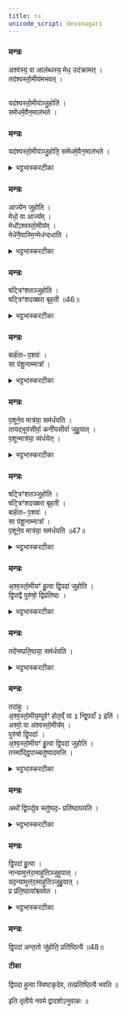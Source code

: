 ```yaml
---
title: १२
unicode_script: devanagari
---
```


### मन्त्रः
अश्व॑स्य॒ वा आल॑ब्धस्य॒ मेध॒ उद॑क्रामत् ।  
तद॑श्वस्तो॒मीय॑मभवत् ।  
##
यद॑श्वस्तो॒मीय॑ञ्जु॒होति॑ ।  
समे॑धमे॒वैन॒माल॑भते ।  
### मन्त्रः
यद॑श्वस्तो॒मीय॑ञ्जु॒होति॒ समे॑धमे॒वैन॒माल॑भते ।  


<details><summary>भट्टभास्करटीका</summary>

1अश्वस्य वा इत्यादि ॥ मेधः सारः आलम्भनानन्तरं अश्वात् उदक्रामत्, ततोऽश्वस्तोमीयात्मना अतिष्ठत् । 'यदक्रन्दः' इत्यनुवाकत्रयाम्नातानां मन्त्राणां इयमाख्या, अश्वस्तुतिः प्रयोजनम् । अनुप्रवचनादित्वाच्छः । समेधं ससार एवालब्धो भवति ॥
</details>

### मन्त्रः
आज्ये॑न जुहोति ।  
मेधो॒ वा आज्य᳚म् ।  
मेधो᳚ऽश्वस्तो॒मीय᳚म् ।  
मेधे॑नै॒वास्मि॒न्मेध॑न्दधाति ।  

<details><summary>भट्टभास्करटीका</summary>

2आज्येनेत्यादि ॥ मेधद्वयसंयोगादश्वमेधं भूयिष्ठं दधाति ॥
</details>

### मन्त्रः
षट्त्रिꣳ॑शतञ्जुहोति ।  
षट्त्रिꣳ॑शदख्षरा बृह॒ती ॥46॥  
<details><summary>भट्टभास्करटीका</summary>

3षट्त्रिंशतमिति ॥ अनुवाकत्रये पञ्चत्रिंशत्, 'क्रमैरत्यक्रमीत्' इत्येका तथा षट्त्रिंशदाहुतिः ।  
</details>

### मन्त्रः
बार्ह॑ताᳶ प॒शवः॑ ।  
सा प॑शू॒नाम्मात्रा᳚ ।  

<details><summary>भट्टभास्करटीका</summary>

बार्हता इति । बृहत्याः पशुहेतुत्वात् । बृहतीशब्द उत्सादिः ।  
</details>

### मन्त्रः
प॒शूने॒व मात्र॑या॒ सम॑र्धयति ।  
तायद्भूय॑सीर्वा॒ कनी॑यसीर्वा जुहु॒यात् ।  
प॒शून्मात्र॑या॒ व्य॑र्धयेत् ।  
<details><summary>भट्टभास्करटीका</summary>

मात्रा परिमाणं षटत्रिंशत्संख्या पशूनां बार्हतत्वात् । तस्मात्संख्याविशेषेण निजमात्रालाभात् समृद्धाः पशवो भवन्ति ।
</details>

### मन्त्रः
षट्त्रिꣳ॑शतञ्जुहोति ।  
षट्त्रिꣳ॑शदख्षरा बृह॒ती ।  
बार्ह॑ताᳶ प॒शवः॑ ।  
सा प॑शू॒नाम्मात्रा᳚ ।  
प॒शूने॒व मात्र॑या॒ सम॑र्धयति ॥47॥

<details><summary>भट्टभास्करटीका</summary>

तस्मात् षट्त्रिंशतो भूयस्यः अतिरिक्ताः कनीयस्य ऊनाश्चाहुतयः पशूनां व्यृद्धिहेतवः ।  

तस्मात् षट्त्रिंशतमेवेत्यादरार्थं पुनर्वचनम् । एताश्च स्विष्टकृतः प्रागेव होतव्याः ॥
</details>

### मन्त्रः
अ॒श्व॒स्तो॒मीयꣳ॑ हु॒त्वा द्वि॒पदा॑ जुहोति ।  
द्वि॒पाद्वै पुरु॑षो॒ द्विप्र॑तिष्ठः ।  

<details><summary>भट्टभास्करटीका</summary>

4अश्वस्तोमीयमिति ॥ स्तोमीयानन्तरं द्विपदाः 'इमा नुकं भुवना सीषधेम' इत्याद्यास्तिस्रो जुहोति । द्वौ पादौ आसामिति 'संख्यासुपर्वूस्य' इति लोपे समासान्तोऽपि 'पादः पत्' दति पद्भावः । द्विप्रतिष्ठः प्रतितिष्ठत्याभ्यामिति प्रतिष्ठे पादौ ताभ्यामेव प्रतिष्ठातुं शक्नोतीति द्विप्रतिष्ठः । यद्वा - द्विप्रतिष्ठः द्युपृथिवीप्रतिष्ठः
</details>

### मन्त्रः

तदे॑नम्प्रति॒ष्ठया॒ सम॑र्धयति ।  

<details><summary>भट्टभास्करटीका</summary>

तस्माद्द्वित्वलाभेनैनं प्रतिष्ठासमृद्धं करोति ॥
</details>

### मन्त्रः
तदा॑हुः ।  
अ॒श्व॒स्तो॒मीय॒म्पूर्वꣳ॑ होत॒व्ँ या ३ न्द्वि॒पदाँ ३ इति॑ ।  
अश्वो॒ वा अ॑श्वस्तो॒मीय᳚म् ।  
पुरु॑षो द्वि॒पदाः᳚ ।  
अ॒श्व॒स्तो॒मीयꣳ॑ हु॒त्वा द्वि॒पदा॑ जुहोति ।  
तस्मा᳚द्द्वि॒पाच्चतु॑ष्पादमत्ति ।  
<details><summary>भट्टभास्करटीका</summary>

5तदाहुरिति ॥ विचार्यमाणानामित्युभयत्र प्लुतः । अश्व एवाश्वस्तोमीयं तत्स्तोत्रप्रधानत्वात्, पुरुषः स्वयं द्विपदा ऋचः द्विपात्त्वात् । तस्मात् अश्वस्तोमीयानन्तरं द्विपदाहोमात् द्विपात् प्रधानत्वात् गुणभूतं चतुष्पादं अत्ति भुङ्क्ते ।  
</details>

### मन्त्रः
अथो᳚ द्वि॒पद्ये॒व चतु॑ष्पद॒ᳶ प्रति॑ष्ठापयति ।  

<details><summary>भट्टभास्करटीका</summary>

अपिच पश्चात् सृष्टे द्विपदि प्रथमसृष्टान् चतुष्पदः प्रतिष्ठापयति द्विपादधीनत्वाच्चतुष्पदां प्रतिष्ठायाः रक्षणादिरूपायाः ।  
</details>

### मन्त्रः
द्वि॒पदा॑ हु॒त्वा ।  
नान्यामुत्त॑रा॒माहु॑तिञ्जुहुयात् ।  
यद॒न्यामुत्त॑रा॒माहु॑तिञ्जुहु॒यात् ।  
प्र प्र॑ति॒ष्ठाया᳚श्च्यवेत ।  

<details><summary>भट्टभास्करटीका</summary>

अथ द्विपदा हुत्वा उत्तरामनन्तरभाविनीं आहुतिं स्तेगाद्याहुतिं न जुहुयात् । यदि जुहूयात् प्रतिष्ठायाः प्रच्यवेत । तस्मात् अन्ततः द्विपदा जुहोति अश्वस्तोमीयात्पर्वूमेव स्तेगाद्याहुतिः ।  
</details>

### मन्त्रः

द्वि॒पदा॑ अन्त॒तो जु॑होति॒ प्रति॑ष्ठित्यै ॥48॥  
#### टीका

द्विपदा हुत्वा स्विष्टकृदेव, तत्प्रतिष्ठित्यै भवति ॥


इति तृतीये नवमे द्वादशोऽनुवाकः ॥  
